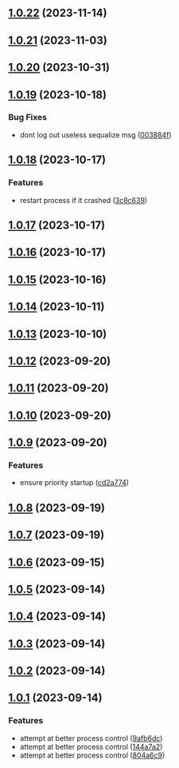 ## [1.0.22](https://github.com/Chia-Network/core-registry-api/compare/1.0.21...1.0.22) (2023-11-14)



## [1.0.21](https://github.com/Chia-Network/core-registry-api/compare/1.0.20...1.0.21) (2023-11-03)



## [1.0.20](https://github.com/Chia-Network/core-registry-api/compare/1.0.19...1.0.20) (2023-10-31)



## [1.0.19](https://github.com/Chia-Network/core-registry-api/compare/1.0.18...1.0.19) (2023-10-18)


### Bug Fixes

* dont log out useless sequalize msg ([003884f](https://github.com/Chia-Network/core-registry-api/commit/003884f6355b2f701a600f5c86fe02b0e0739d6b))



## [1.0.18](https://github.com/Chia-Network/core-registry-api/compare/1.0.17...1.0.18) (2023-10-17)


### Features

* restart process if it crashed ([3c8c639](https://github.com/Chia-Network/core-registry-api/commit/3c8c63938e3d65ab1f00ba9580e5fd866bbb17c6))



## [1.0.17](https://github.com/Chia-Network/core-registry-api/compare/1.0.16...1.0.17) (2023-10-17)



## [1.0.16](https://github.com/Chia-Network/core-registry-api/compare/1.0.15...1.0.16) (2023-10-17)



## [1.0.15](https://github.com/Chia-Network/core-registry-api/compare/1.0.14...1.0.15) (2023-10-16)



## [1.0.14](https://github.com/Chia-Network/core-registry-api/compare/1.0.13...1.0.14) (2023-10-11)



## [1.0.13](https://github.com/Chia-Network/core-registry-api/compare/1.0.12...1.0.13) (2023-10-10)



## [1.0.12](https://github.com/Chia-Network/core-registry-api/compare/1.0.11...1.0.12) (2023-09-20)



## [1.0.11](https://github.com/Chia-Network/core-registry-api/compare/1.0.10...1.0.11) (2023-09-20)



## [1.0.10](https://github.com/Chia-Network/core-registry-api/compare/1.0.9...1.0.10) (2023-09-20)



## [1.0.9](https://github.com/Chia-Network/core-registry-api/compare/1.0.8...1.0.9) (2023-09-20)


### Features

* ensure priority startup ([cd2a774](https://github.com/Chia-Network/core-registry-api/commit/cd2a774f4dea06576cf4c6b6e033ddb9a48690d8))



## [1.0.8](https://github.com/Chia-Network/core-registry-api/compare/1.0.7...1.0.8) (2023-09-19)



## [1.0.7](https://github.com/Chia-Network/core-registry-api/compare/1.0.6...1.0.7) (2023-09-19)



## [1.0.6](https://github.com/Chia-Network/core-registry-api/compare/1.0.5...1.0.6) (2023-09-15)



## [1.0.5](https://github.com/Chia-Network/core-registry-api/compare/1.0.4...1.0.5) (2023-09-14)



## [1.0.4](https://github.com/Chia-Network/core-registry-api/compare/1.0.3...1.0.4) (2023-09-14)



## [1.0.3](https://github.com/Chia-Network/core-registry-api/compare/1.0.2...1.0.3) (2023-09-14)



## [1.0.2](https://github.com/Chia-Network/core-registry-api/compare/1.0.1...1.0.2) (2023-09-14)



## [1.0.1](https://github.com/Chia-Network/core-registry-api/compare/804a6c98d93d07f5a8dea630f084207bfa20d424...1.0.1) (2023-09-14)


### Features

* attempt at better process control ([9afb6dc](https://github.com/Chia-Network/core-registry-api/commit/9afb6dc1b729c85df7f9a97864d30951a195118e))
* attempt at better process control ([144a7a2](https://github.com/Chia-Network/core-registry-api/commit/144a7a22bf1912f1547944a838fea1810a1d67c8))
* attempt at better process control ([804a6c9](https://github.com/Chia-Network/core-registry-api/commit/804a6c98d93d07f5a8dea630f084207bfa20d424))



